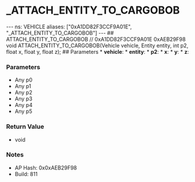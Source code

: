# _ATTACH_ENTITY_TO_CARGOBOB

--- ns: VEHICLE aliases: ["0xA1DD82F3CCF9A01E", "_ATTACH_ENTITY_TO_CARGOBOB"] --- ## ATTACH_ENTITY_TO_CARGOBOB  // 0xA1DD82F3CCF9A01E 0xAEB29F98 void ATTACH_ENTITY_TO_CARGOBOB(Vehicle vehicle, Entity entity, int p2, float x, float y, float z);  ## Parameters * **vehicle**: * **entity**: * **p2**: * **x**: * **y**: * **z**:

### Parameters
* Any p0
* Any p1
* Any p2
* Any p3
* Any p4
* Any p5

### Return Value
* void

### Notes
* AP Hash: 0x0xAEB29F98
* Build: 811

